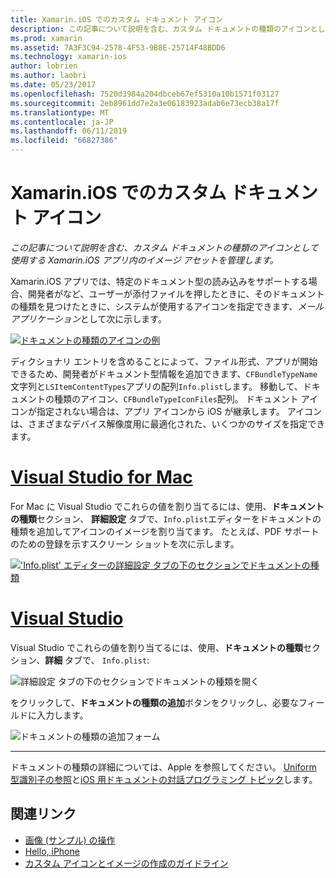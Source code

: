 ```yaml
---
title: Xamarin.iOS でのカスタム ドキュメント アイコン
description: この記事について説明を含む、カスタム ドキュメントの種類のアイコンとして使用する Xamarin.iOS アプリ内のイメージ アセットを管理します。
ms.prod: xamarin
ms.assetid: 7A3F3C94-2578-4F53-9B8E-25714F48BDD6
ms.technology: xamarin-ios
author: lobrien
ms.author: laobri
ms.date: 05/23/2017
ms.openlocfilehash: 7520d3984a204dbceb67ef5310a10b1571f03127
ms.sourcegitcommit: 2eb8961dd7e2a3e06183923adab6e73ecb38a17f
ms.translationtype: MT
ms.contentlocale: ja-JP
ms.lasthandoff: 06/11/2019
ms.locfileid: "66827386"
---
```

# <a name="custom-document-icons-in-xamarinios"></a>Xamarin.iOS でのカスタム ドキュメント アイコン

_この記事について説明を含む、カスタム ドキュメントの種類のアイコンとして使用する Xamarin.iOS アプリ内のイメージ アセットを管理します。_

Xamarin.iOS アプリでは、特定のドキュメント型の読み込みをサポートする場合、開発者がなど、ユーザーが添付ファイルを押したときに、そのドキュメントの種類を見つけたときに、システムが使用するアイコンを指定できます、*メール アプリケーション*として次に示します。

 [![](custom-document-types-images/17.png "ドキュメントの種類のアイコンの例")](custom-document-types-images/17.png#lightbox)

ディクショナリ エントリを含めることによって、ファイル形式、アプリが開始できるため、開発者がドキュメント型情報を追加できます、`CFBundleTypeName`文字列と`LSItemContentTypes`アプリの配列`Info.plist`します。 移動して、ドキュメントの種類のアイコン、`CFBundleTypeIconFiles`配列。 ドキュメント アイコンが指定されない場合は、アプリ アイコンから iOS が継承します。
アイコンは、さまざまなデバイス解像度用に最適化された、いくつかのサイズを指定できます。 

# <a name="visual-studio-for-mactabmacos"></a>[Visual Studio for Mac](#tab/macos)

For Mac に Visual Studio でこれらの値を割り当てるには、使用、**ドキュメントの種類**セクション、 **詳細設定**  タブで、`Info.plist`エディターをドキュメントの種類を追加してアイコンのイメージを割り当てます。 たとえば、PDF サポートのための登録を示すスクリーン ショットを次に示します。

 [![](custom-document-types-images/18.png "'Info.plist' エディターの詳細設定 タブの下のセクションでドキュメントの種類")](custom-document-types-images/18.png#lightbox)
 
# <a name="visual-studiotabwindows"></a>[Visual Studio](#tab/windows)

Visual Studio でこれらの値を割り当てるには、使用、**ドキュメントの種類**セクション、**詳細** タブで、 `Info.plist`:

 ![](custom-document-types-images/doc01w.png "詳細設定 タブの下のセクションでドキュメントの種類を開く")

をクリックして、**ドキュメントの種類の追加**ボタンをクリックし、必要なフィールドに入力します。

![](custom-document-types-images/doc02w.png "ドキュメントの種類の追加フォーム")

-----


ドキュメントの種類の詳細については、Apple を参照してください。 [Uniform 型識別子の参照](https://developer.apple.com/library/ios/#documentation/Miscellaneous/Reference/UTIRef/Articles/System-DeclaredUniformTypeIdentifiers.html)と[iOS 用ドキュメントの対話プログラミング トピック](https://developer.apple.com/library/ios/#documentation/FileManagement/Conceptual/DocumentInteraction_TopicsForIOS/Introduction/Introduction.html)します。


## <a name="related-links"></a>関連リンク

- [画像 (サンプル) の操作](https://developer.xamarin.com/samples/monotouch/WorkingWithImages/)
- [Hello, iPhone](~/ios/get-started/hello-ios/index.md)
- [カスタム アイコンとイメージの作成のガイドライン](https://developer.apple.com/library/ios/#documentation/UserExperience/Conceptual/MobileHIG/IconsImages/IconsImages.html)
